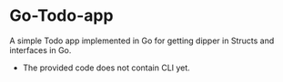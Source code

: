 # Go-Todo-app
A simple Todo app implemented in Go for getting dipper in Structs and interfaces in Go.
  - The provided code does not contain CLI yet.
